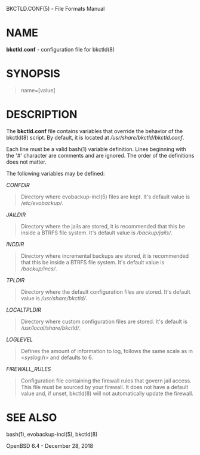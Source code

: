 BKCTLD.CONF(5) - File Formats Manual

# NAME

**bkctld.conf** - configuration file for
bkctld(8)

# SYNOPSIS

> name=\[value]

# DESCRIPTION

The
**bkctld.conf**
file contains variables that override the behavior of the
bkctld(8)
script.
By default, it is located at
*/usr/share/bkctld/bkctld.conf*.

Each line must be a valid
bash(1)
variable definition.
Lines beginning with the
'#'
character are comments and are ignored.
The order of the definitions does not matter.

The following variables may be defined:

*CONFDIR*

> Directory where
> evobackup-incl(5)
> files are kept.
> It's default value is
> */etc/evobackup/*.

*JAILDIR*

> Directory where the jails are stored,
> it is recommended that this be inside a BTRFS file system.
> It's default value is
> */backup/jails/*.

*INCDIR*

> Directory where incremental backups are stored,
> it is recommended that this be inside a BTRFS file system.
> It's default value is
> */backup/incs/*.

*TPLDIR*

> Directory where the default configuration files are stored.
> It's default value is
> */usr/share/bkctld/*.

*LOCALTPLDIR*

> Directory where custom configuration files are stored.
> It's default is
> */usr/local/share/bkctld/*.

*LOGLEVEL*

> Defines the amount of information to log, follows the same scale as in
> &lt;*syslog.h*>
> and defaults to 6.

*FIREWALL\_RULES*

> Configuration file containing the firewall rules that govern jail access.
> This file must be sourced by your firewall.
> It does not have a default value and, if unset,
> bkctld(8)
> will not automatically update the firewall.

# SEE ALSO

bash(1),
evobackup-incl(5),
bkctld(8)

OpenBSD 6.4 - December 28, 2018
